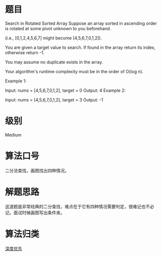 # 题目
Search in Rotated Sorted Array
Suppose an array sorted in ascending order is rotated at some pivot unknown to you beforehand.

(i.e., [0,1,2,4,5,6,7] might become [4,5,6,7,0,1,2]).

You are given a target value to search. If found in the array return its index, otherwise return -1.

You may assume no duplicate exists in the array.

Your algorithm's runtime complexity must be in the order of O(log n).

Example 1:

Input: nums = [4,5,6,7,0,1,2], target = 0
Output: 4
Example 2:

Input: nums = [4,5,6,7,0,1,2], target = 3
Output: -1

# 级别 
Medium

# 算法口号
二分法查找，画图找出四种情况。

# 解题思路
这道题是非常经典的二分查找，难点在于它有四种情况需要判定，很难记也不必记。面试时候画图写出条件来。

# 算法归类
<a href="../../../DFS.md">深度优先</a>